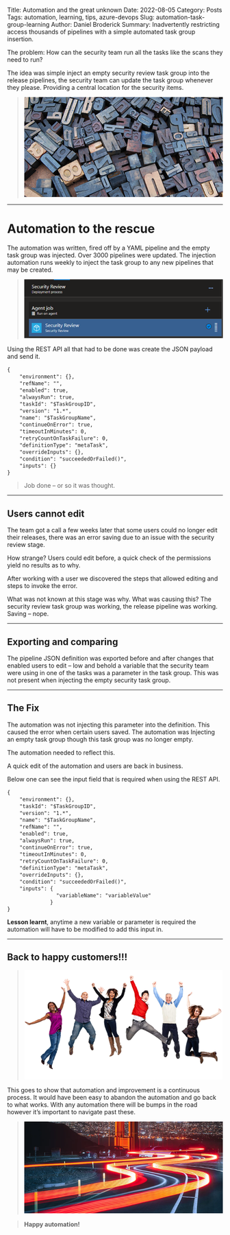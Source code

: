 Title: Automation and the great unknown
Date: 2022-08-05
Category: Posts
Tags: automation, learning, tips, azure-devops
Slug: automation-task-group-learning
Author: Daniel Broderick
Summary: Inadvertently restricting access thousands of pipelines with a simple automated task group insertion.

The problem: How can the security team run all the tasks like the scans they need to run? 

The idea was simple inject an empty security review task group into the release pipelines, the security team can update the task group whenever they please. Providing a central location for the security items. 
 
> ![Simple idea](../images/automation-task-group-learning-1.png)

---

# Automation to the rescue

The automation was written, fired off by a YAML pipeline and the empty task group was injected. Over 3000 pipelines were updated. The injection automation runs weekly to inject the task group to any new pipelines that may be created.
 
> ![Automation 2 the rescue](../images/automation-task-group-learning-2.png)

Using the REST API all that had to be done was create the JSON payload and send it.

```
{
    "environment": {},
    "refName": "",
    "enabled": true,
    "alwaysRun": true,
    "taskId": "$TaskGroupID",
    "version": "1.*",
    "name": "$TaskGroupName",
    "continueOnError": true,
    "timeoutInMinutes": 0,
    "retryCountOnTaskFailure": 0,
    "definitionType": "metaTask",
    "overrideInputs": {},
    "condition": "succeededOrFailed()",
    "inputs": {}
}
```

> Job done – or so it was thought.

---

## Users cannot edit

The team got a call a few weeks later that some users could no longer edit their releases, there was an error saving due to an issue with the security review stage.

How strange? Users could edit before, a quick check of the permissions yield no results as to why. 

After working with a user we discovered the steps that allowed editing and steps to invoke the error. 

What was not known at this stage was why. What was causing this? The security review task group was working, the release pipeline was working. Saving – nope.

---

## Exporting and comparing
The pipeline JSON definition was exported before and after changes that enabled users to edit – low and behold a variable that the security team were using in one of the tasks was a parameter in the task group. This was not present when injecting the empty security task group.

---

## The Fix

The automation was not injecting this parameter into the definition. This caused the error when certain users saved. The automation was Injecting an empty task group though this task group was no longer empty. 

The automation needed to reflect this. 

A quick edit of the automation and users are back in business.

Below one can see the input field that is required when using the REST API.

```
{
    "environment": {},
    "taskId": "$TaskGroupID",
    "version": "1.*",
    "name": "$TaskGroupName",
    "refName": "",
    "enabled": true,
    "alwaysRun": true,
    "continueOnError": true,
    "timeoutInMinutes": 0,
    "retryCountOnTaskFailure": 0,
    "definitionType": "metaTask",
    "overrideInputs": {},
    "condition": "succeededOrFailed()",
    "inputs": {
                "variableName": "variableValue"
              }
}
```

**Lesson learnt**, anytime a new variable or parameter is required the automation will have to be modified to add this input in.

---

## Back to happy customers!!!

> ![Happy Customers](../images/automation-task-group-learning-3.png)
 
This goes to show that automation and improvement is a continuous process. It would have been easy to abandon the automation and go back to what works. With any automation there will be bumps in the road however it’s important to navigate past these. 

> ![Happy automation](../images/automation-task-group-learning-4.png)

> **Happy automation!**

